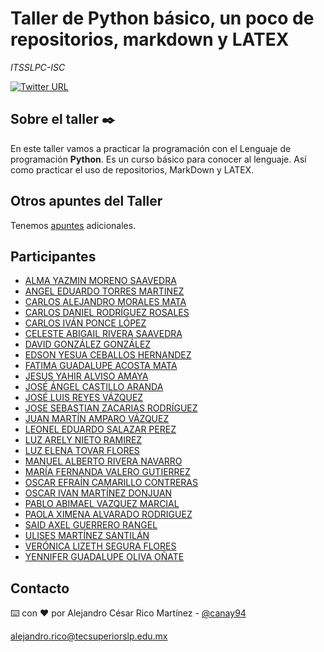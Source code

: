 # Taller de Python básico, un poco de repositorios, markdown y LATEX

_ITSSLPC-ISC_


[![Twitter URL](https://img.shields.io/twitter/url/https/twitter.com/bukotsunikki.svg?style=social&label=Follow%20%40canay94)](https://twitter.com/canay94)

## Sobre el taller ✒️

En este taller vamos a practicar la programación con el Lenguaje de programación **Python**. Es un curso básico
para conocer al lenguaje. Así como practicar el uso de repositorios, MarkDown y LATEX.



## Otros apuntes del Taller

Tenemos [apuntes](https://robo-tics-slp.net/ecuaciones) adicionales.




## Participantes 

- [ALMA YAZMIN MORENO SAAVEDRA](https://github.com/YazminSaavedra13)
- [ANGEL EDUARDO TORRES MARTINEZ]()
- [CARLOS ALEJANDRO MORALES MATA](https://github.com/GlassDriver)
- [CARLOS DANIEL RODRÍGUEZ ROSALES](https://github.com/CarloRr)
- [CARLOS IVÁN PONCE LÓPEZ]()
- [CELESTE ABIGAIL  RIVERA  SAAVEDRA]()
- [DAVID GONZÁLEZ GONZÁLEZ](https://github.com/Daviixc)
- [EDSON YESUA CEBALLOS HERNANDEZ]()
- [FATIMA GUADALUPE ACOSTA MATA](https://github.com/Fatima129)
- [JESUS YAHIR ALVISO AMAYA]()
- [JOSÉ ÁNGEL CASTILLO ARANDA](https://github.com/Angel-Castillo12)
- [JOSÉ LUIS REYES VÁZQUEZ]()
- [JOSE SEBASTIAN ZACARIAS RODRÍGUEZ]()
- [JUAN MARTÍN AMPARO VÁZQUEZ](https://github.com/Juan08302001)
- [LEONEL EDUARDO SALAZAR PEREZ]()
- [LUZ ARELY NIETO  RAMIREZ]()
- [LUZ ELENA TOVAR FLORES](https://github.com/LuzTovar)
- [MANUEL ALBERTO RIVERA NAVARRO]()
- [MARÍA FERNANDA VALERO GUTIERREZ]()
- [OSCAR EFRAÍN CAMARILLO CONTRERAS]()
- [OSCAR IVAN MARTÍNEZ DONJUAN](https://github.com/martinezoscarivan)
- [PABLO ABIMAEL VAZQUEZ MARCIAL](https://github.com/Abimael0808)
- [PAOLA XIMENA  ALVARADO  RODRIGUEZ]()
- [SAID AXEL GUERRERO RANGEL](https://github.com/AxelSaidGR)
- [ULISES MARTÍNEZ SANTILÁN ](https://github.com/uliMtzStn)
- [VERÓNICA LIZETH SEGURA FLORES](https://github.com/Lizandr18/Lizandr18.git)
- [YENNIFER GUADALUPE OLIVA OÑATE](https://github.com/lupita1859)




## Contacto



⌨️ con ❤️ por Alejandro César Rico Martínez - [@canay94](https://twitter.com/canay94)

[alejandro.rico@tecsuperiorslp.edu.mx](mailto:alejandro.rico@tecsuperiorslp.edu.mx?subject=Saludos "Hi!")

